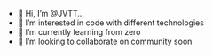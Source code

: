 - 👋 Hi, I’m @JVTT...
- 👀 I’m interested in code with different technologies
- 🌱 I’m currently learning from zero
- 💞️ I’m looking to collaborate on community soon

<!---
JVTT-DEV/JVTT-DEV is a ✨ special ✨ repository because its `README.md` (this file) appears on your GitHub profile.
You can click the Preview link to take a look at your changes.
--->
